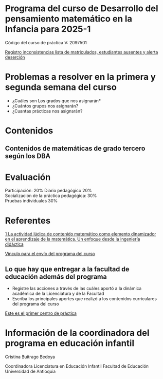 # Programa del curso de Desarrollo del pensamiento matemático en la Infancia para 2025-1

Código del curso de práctica V: 2097501  

[Registro inconsistencias lista de matriculados, estudiantes ausentes y alerta deserción](https://forms.office.com/pages/responsepage.aspx?id=IefhmYRxjkmK_7KtTlPBwrBHE0JZMbBFiOK7H9OJU6JUN0xDT0dWUjRUV0dVNUdKQVVQSUZJUjgxMy4u&route=shorturl)  

# Problemas a resolver en la primera y segunda semana del curso 

* ¿Cuáles son Los grados que nos asignarán*
* ¿Cuántos grupos nos asignarán?
* ¿Cuantas prácticas nos asignarán?

# Contenidos 

## Contenidos de matemáticas de grado tercero según los DBA  



# Evaluación  

Participación:                           20% 
Diario pedagógico                        20%  
Socialización de la práctica pedagógica: 30%  
Pruebas individuales                     30%   


# Referentes

[1 La actividad lúdica de contenido matemático como elemento dinamizador en el aprendizaje de la matemática. Un enfoque desde la ingeniería didáctica](https://scholar.google.com/scholar_url?url=https://cdn3.f-cdn.com/files/download/58199201/La%2520actividad%2520l%25C3%25BAdica%2520de%2520contenido.pdf&hl=es&sa=X&d=17965571260541954262&ei=d15_Z__HItney9YPp_6S-Ac&scisig=AFWwaea5zVYR8ELdcM6pyU758A6P&oi=scholaralrt&hist=mBgpnswAAAAJ:5588076120916488386:AFWwaeYnHFzRKD3NRXcDT4ejTAq2&html=&pos=1&folt=rel&fols=) 



[Vínculo para el envío del programa del curso](https://forms.office.com/pages/responsepage.aspx?id=IefhmYRxjkmK_7KtTlPBwrBHE0JZMbBFiOK7H9OJU6JUNlQxWTRCQ0I2UEo3V0RUODVJNUhMMlEwSi4u&route=shorturl)  

## Lo que hay que entregar a la facultad de educación además del programa  

* Registre las acciones a través de las cuáles aportó a la dinámica académica de la Licenciatura y de la Facultad
* Escriba los principales aportes que realizó a los contenidos curriculares del programa del curso 


[Este es el primer centro de práctica](https://www.ieliceocaucasia.edu.co/)


# Información de la coordinadora del programa en educación infantil  

Cristina Buitrago Bedoya

Coordinadora 
Licenciatura en Educación Infantil 
Facultad de Educación
Universidad de Antioquia 




